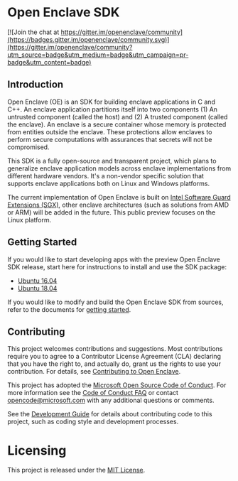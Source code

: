 Open Enclave SDK
================

[![Join the chat at https://gitter.im/openenclave/community](https://badges.gitter.im/openenclave/community.svg)](https://gitter.im/openenclave/community?utm_source=badge&utm_medium=badge&utm_campaign=pr-badge&utm_content=badge)

Introduction
------------

Open Enclave (OE) is an SDK for building enclave applications in C and C++. An
enclave application partitions itself into two components (1) An untrusted component (called the
host) and (2) A trusted component (called the enclave). An enclave is a secure
container whose memory is protected from entities outside the enclave. These
protections allow enclaves to perform secure computations with assurances that
secrets will not be compromised.

This SDK is a fully open-source and transparent project, which plans to generalize enclave application models across 
enclave implementations from different hardware vendors. It's a non-vendor specific solution that supports enclave applications both on
Linux and Windows platforms.

The current implementation of Open Enclave is built on [Intel Software Guard Extensions (SGX)](https://software.intel.com/en-us/sgx), other enclave architectures (such as solutions from AMD or ARM) will be added in the future. This public preview focuses on the Linux platform.


Getting Started
---------------

If you would like to start developing apps with the preview Open Enclave SDK release,
start here for instructions to install and use the SDK package:
- [Ubuntu 16.04](docs/GettingStartedDocs/install_oe_sdk-Ubuntu_16.04.md)
- [Ubuntu 18.04](docs/GettingStartedDocs/install_oe_sdk-Ubuntu_18.04.md)

If you would like to modify and build the Open Enclave SDK from sources, refer to
the documents for [getting started](docs/GettingStartedDocs/GettingStarted.md).

Contributing
------------

This project welcomes contributions and suggestions. Most contributions require you to agree to a Contributor License Agreement (CLA) declaring that you have the right to, and actually do, grant us the rights to use your contribution. For details, see [Contributing to Open Enclave](docs/Contributing.md).

This project has adopted the [Microsoft Open Source Code of Conduct](https://opensource.microsoft.com/codeofconduct/).
For more information see the [Code of Conduct FAQ](https://opensource.microsoft.com/codeofconduct/faq/) or
contact [opencode@microsoft.com](mailto:opencode@microsoft.com) with any additional questions or comments.

See the [Development Guide](docs/DevelopmentGuide.md) for details about contributing code to this project, such as coding style and development processes.


Licensing
=========

This project is released under the [MIT License](https://github.com/Microsoft/openenclave/blob/master/LICENSE).

